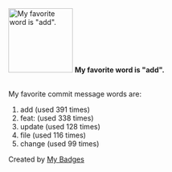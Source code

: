 <img src="https://my-badges.github.io/my-badges/favorite-word.png" alt="My favorite word is &quot;add&quot;." title="My favorite word is &quot;add&quot;." width="128">
<strong>My favorite word is &quot;add&quot;.</strong>
<br><br>

My favorite commit message words are:

1. add (used 391 times)
2. feat: (used 338 times)
3. update (used 128 times)
4. file (used 116 times)
5. change (used 99 times)


Created by <a href="https://github.com/my-badges/my-badges">My Badges</a>